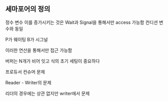 ## 세마포어의 정의
정수 변수 이를 증가시키는 것은 Wait과 Signal을 통해서만 access 가능함
컨디션 변수와 동일

P가 웨이팅
B가 시그널

이러한 연산을 통해서만 접근 가능함

버퍼는 N개가 비어 잇고 식의 초기 세팅이 중요하다


프로듀서 컨슈머 문제

Reader - Writer의 문제

리더의 경우에는 상관 없지만 writer에서 문제
